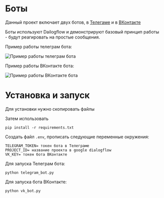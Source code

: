 # Боты

Данный проект включает двух ботов, в [Телегаме](https://t.me/verbs_game_123_bot) и в [ВКонтакте](https://vk.com/al_im.php?sel=-225996488)

Боты используют Dailogflow и демонстрируют базовый принцип работы - будут реагировать на простые сообщения.

Пример работы телеграм бота:

![Пример работы телеграм бота](https://i.postimg.cc/7L1pHYSN/telegram-gif.gif)


Пример работы ВКонтакте бота:

![Пример работы ВКонтакте бота](https://i.postimg.cc/90wbfJvj/vk-gif.gif)

# Установка и запуск
Для установки нужно скопировать файлы

Затем использовать
```
pip install -r requirements.txt
```

Создать файл `.env`, прописать следующие переменные окружения:
```
TELEGRAM_TOKEN= токен бота в Телеграме
PROJECT_ID= название проекта в google dialogflow
VK_KEY= токен бота ВКонтакте
```

Для запуска Телеграм бота:

```
python telegram_bot.py
```


Для запуска бота ВКонтакте:

```
python vk_bot.py
```
